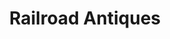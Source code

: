 ---
title: "Railroad Antiques"
url: /youngsville/railroad-antiques-northwest-railroad-street/
shop: Antiquitäten
---